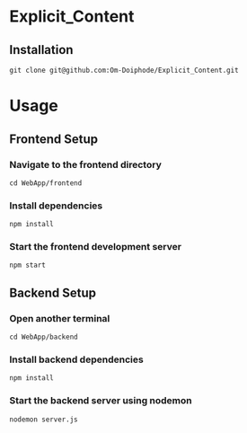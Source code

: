 # Explicit_Content

## Installation
`git clone git@github.com:Om-Doiphode/Explicit_Content.git`

# Usage

## Frontend Setup
### Navigate to the frontend directory
`cd WebApp/frontend`

### Install dependencies
`npm install`

### Start the frontend development server
`npm start`

## Backend Setup
### Open another terminal
`cd WebApp/backend`

### Install backend dependencies
`npm install`

### Start the backend server using nodemon
`nodemon server.js`
